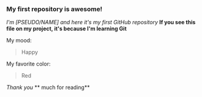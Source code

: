 ### My first repository is awesome!

_I'm [PSEUDO/NAME] and here it's my first GitHub repository_
**If you see this file on my project, it's because I'm learning Git**

My mood:

> Happy

My favorite color:

> Red

_Thank you_ ** much for reading**